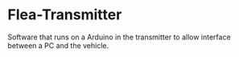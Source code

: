 # Flea-Transmitter
Software that runs on a Arduino in the transmitter to allow interface between a PC and the vehicle.
